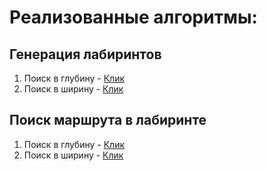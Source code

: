 # Реализованные алгоритмы:

## Генерация лабиринтов

1. Поиск в
   глубину - [Клик](https://github.com/LZTD1/tinkoff_edu/tree/project2/src/main/java/edu/project2/MazeGenerators/SimplifyGenerator)
2. Поиск в
   ширину - [Клик](https://github.com/LZTD1/tinkoff_edu/tree/project2/src/main/java/edu/project2/MazeGenerators/RecursionMazeGenerator)

## Поиск маршрута в лабиринте

1. Поиск в
   глубину - [Клик](https://github.com/LZTD1/tinkoff_edu/tree/project2/src/main/java/edu/project2/Explorers/Explorer)
2. Поиск в
   ширину - [Клик](https://github.com/LZTD1/tinkoff_edu/tree/project2/src/main/java/edu/project2/Explorers/RecursiveExplorer)
